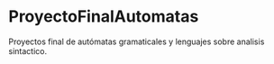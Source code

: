 # ProyectoFinalAutomatas
Proyectos final de autómatas gramaticales y lenguajes sobre analisis sintactico.
